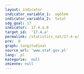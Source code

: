 ```yaml
---
layout: indicator
indicator_variable_1:  ogółem
indicator_variable_2:  total
sdg_goal: 17
indicator:  17.4.a.0
target_id:  '17.4.a'
permalink: /statistics_nat/17-4-a/
pre:  0
graph: longitudinal
source_url: 'www.stat.gov.pl'
lang:  pl
kategorie:  null
zmienne: null
---
```

